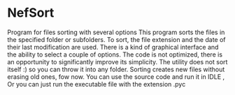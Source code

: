 # NefSort
Program for files sorting with several options
This program sorts the files in the specified folder or subfolders. 
To sort, the file extension and the date of their last modification are used. 
There is a kind of graphical interface and the ability to select a couple of options. 
The code is not optimized, there is an opportunity to significantly improve its simplicity.
The utility does not sort itself :) so you can throw it into any folder. 
Sorting creates new files without erasing old ones, fow now.
You can use the source code and run it in IDLE , Or you can just run the executable file with the extension .pyc
